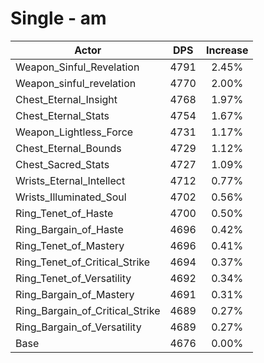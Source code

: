 # Single - am
| Actor | DPS | Increase |
|---|:---:|:---:|
|Weapon_Sinful_Revelation|4791|2.45%|
|Weapon_sinful_revelation|4770|2.00%|
|Chest_Eternal_Insight|4768|1.97%|
|Chest_Eternal_Stats|4754|1.67%|
|Weapon_Lightless_Force|4731|1.17%|
|Chest_Eternal_Bounds|4729|1.12%|
|Chest_Sacred_Stats|4727|1.09%|
|Wrists_Eternal_Intellect|4712|0.77%|
|Wrists_Illuminated_Soul|4702|0.56%|
|Ring_Tenet_of_Haste|4700|0.50%|
|Ring_Bargain_of_Haste|4696|0.42%|
|Ring_Tenet_of_Mastery|4696|0.41%|
|Ring_Tenet_of_Critical_Strike|4694|0.37%|
|Ring_Tenet_of_Versatility|4692|0.34%|
|Ring_Bargain_of_Mastery|4691|0.31%|
|Ring_Bargain_of_Critical_Strike|4689|0.27%|
|Ring_Bargain_of_Versatility|4689|0.27%|
|Base|4676|0.00%|
